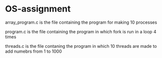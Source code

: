 # OS-assignment

array_program.c is the file containing the program for making 10 processes


program.c is the file containing the program in which fork is run in a loop 4 times



threads.c is the file contaning the program in which 10 threads are made to add numebrs from 1 to 1000
